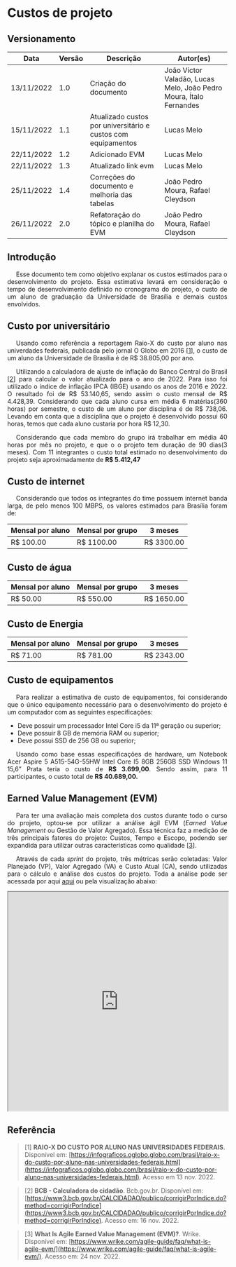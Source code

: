 # Custos de projeto

## Versionamento

| Data | Versão | Descrição | Autor(es) |
|------|------|------|------|
|13/11/2022|1.0|Criação do documento| João Victor Valadão, Lucas Melo, João Pedro Moura, Ítalo Fernandes |
|15/11/2022|1.1|Atualizado custos por universitário e custos com equipamentos| Lucas Melo |
|22/11/2022|1.2|Adicionado EVM| Lucas Melo |
|22/11/2022|1.3|Atualizado link evm| Lucas Melo |
|25/11/2022|1.4|Correções do documento e melhoria das tabelas| João Pedro Moura, Rafael Cleydson |
|26/11/2022|2.0|Refatoração do tópico e planilha do EVM| João Pedro Moura, Rafael Cleydson |

## Introdução

<p align="justify" style="text-indent: 20px">Esse documento tem como objetivo explanar os custos estimados para o desenvolvimento do projeto. Essa  estimativa levará em consideração o tempo de desenvolvimento definido no cronograma do projeto, o custo de um aluno de graduação da Universidade de Brasília e demais custos envolvidos.
</p>

## Custo por universitário

<p align="justify" style="text-indent: 20px">
Usando  como referência a reportagem Raio-X do custo por aluno nas univerdades federais, publicada pelo jornal O Globo em 2016 [<a href=./#referencia>1</a>], o custo de um aluno da Universidade de Brasília é de R$ 38.805,00 por ano.</p>

<p align="justify" style="text-indent: 20px">
Utilizando a calculadora de ajuste de inflação do Banco Central do Brasil [<a href=./#referencia>2</a>] para calcular o valor atualizado para o ano de 2022. Para isso foi utilizado o índice de inflação IPCA (IBGE) usando os anos de 2016 e 2022. O resultado foi de R$ 53.140,65, sendo assim o custo mensal de R$ 4.428,39. Considerando que cada aluno cursa em média 6 matérias(360 horas) por semestre, o custo de um aluno por disciplina é de R$ 738,06. Levando em conta que a disciplina que o projeto é desenvolvido possui 60 horas, temos que cada aluno custaria por hora R$ 12,30.
</p>

<p align="justify" style="text-indent: 20px">Considerando que cada membro do grupo irá trabalhar em média 40 horas por mês no projeto, e que o o projeto tem duração de 90 dias(3 meses). Com 11 integrantes o custo total estimado no desenvolvimento do projeto seja aproximadamente de <b>R$ 5.412,47</b></p>

## Custo de internet

<p align="justify" style="text-indent: 20px">Considerando que todos os integrantes do time possuem internet banda larga, de pelo menos 100 MBPS, os valores estimados para Brasília foram de:</p>

| Mensal por aluno | Mensal por grupo    | 3 meses      |
| ---------------- | --------------      | -------      |
| R$ 100.00        | R$ 1100.00          | R$ 3300.00   |


## Custo de água

| Mensal por aluno | Mensal por grupo    | 3 meses      |
| ---------------- | --------------      | -------      |
| R$ 50.00         | R$ 550.00           | R$ 1650.00   |


## Custo de Energia

| Mensal por aluno | Mensal por grupo    | 3 meses      |
| ---------------- | --------------      | -------      |
| R$ 71.00         | R$ 781.00           | R$ 2343.00   |

## Custo de equipamentos

<p align="justify" style="text-indent: 20px">Para realizar a estimativa de custo de equipamentos, foi considerando que o único equipamento necessário para o desenvolvimento do projeto é um computador com as seguintes especificações:</p>

* Deve possuir um processador Intel Core i5 da 11ª geração ou superior;
* Deve possuir 8 GB de memória RAM ou superior;
* Deve possui SSD de 256 GB ou superior;


<p align="justify" style="text-indent: 20px">Usando como base essas especificações de hardware, um Notebook Acer Aspire 5 A515-54G-55HW Intel Core I5 8GB 256GB SSD Windows 11 15,6” Prata teria o custo de <b>R$ 3.699,00</b>. Sendo assim, para 11 participantes, o custo total de <b>R$ 40.689,00.</b></p>

## Earned Value Management (EVM)

<p align="justify" style="text-indent: 20px">
Para ter uma avaliação mais completa dos custos durante todo o curso do projeto, optou-se por utilizar a análise ágil EVM (<i>Earned Value Management</i> ou Gestão de Valor Agregado). Essa técnica faz a medição de três principais fatores do projeto: Custos, Tempo e Escopo, podendo ser expandida para utilizar outras características como qualidade [<a href=./#referencia>3</a>].
</p>

<p align="justify" style="text-indent: 20px">
Através de cada <i>sprint</i> do projeto, três métricas serão coletadas: Valor Planejado (VP), Valor Agregado (VA) e Custo Atual (CA), sendo utilizadas para o cálculo e análise dos custos do projeto. Toda a análise pode ser acessada por aqui <a href='https://docs.google.com/spreadsheets/d/e/2PACX-1vT3rHd0sywGAqNVUB26yKJGPKO5lHDWYpCsK1WDwUwbnl6-9-V4WmqEBnthWo1D_5EWaiUFpL5qlTZq/pubhtml?widget=true&amp;headers=false'>aqui</a> ou pela visualização abaixo:
</p>

<iframe style="width: 100%; height: 500px" src="https://docs.google.com/spreadsheets/d/e/2PACX-1vT3rHd0sywGAqNVUB26yKJGPKO5lHDWYpCsK1WDwUwbnl6-9-V4WmqEBnthWo1D_5EWaiUFpL5qlTZq/pubhtml?widget=true&amp;headers=false"></iframe>


## Referência

> [1] **RAIO-X DO CUSTO POR ALUNO NAS UNIVERSIDADES FEDERAIS**. Disponível em: [https://infograficos.oglobo.globo.com/brasil/raio-x-do-custo-por-aluno-nas-universidades-federais.html](https://infograficos.oglobo.globo.com/brasil/raio-x-do-custo-por-aluno-nas-universidades-federais.html). Acesso em 13 nov. 2022.

> [2] **BCB - Calculadora do cidadão**. Bcb.gov.br. Disponível em: [https://www3.bcb.gov.br/CALCIDADAO/publico/corrigirPorIndice.do?method=corrigirPorIndice](https://www3.bcb.gov.br/CALCIDADAO/publico/corrigirPorIndice.do?method=corrigirPorIndice). Acesso em: 16 nov. 2022.

> [3] **What Is Agile Earned Value Management (EVM)?**. Wrike. Disponível em: [https://www.wrike.com/agile-guide/faq/what-is-agile-evm/](https://www.wrike.com/agile-guide/faq/what-is-agile-evm/). Acesso em: 24 nov. 2022.
